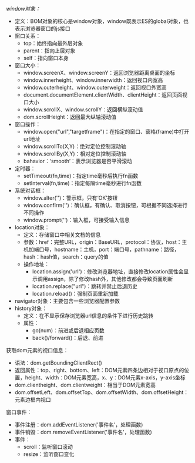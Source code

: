 *window对象：*
- 定义：BOM对象的核心是window对象，window既表示ES的global对象，也表示浏览器窗口的js接口
- 窗口关系：
	- top：始终指向最外层对象
	- parent：指向上层对象
	- self：指向窗口本身
- 窗口大小：
	- window.screenX、window.screenY：返回浏览器距离桌面的坐标
	- window.innerheight、window.innerwidth：返回视口内宽高
	- window.outerheight、window.outerweight：返回视口外宽高
	- document.documentElement.clientWidth、clientHeight：返回页面视口大小
	- window.scrollX、window.scrollY：返回横纵滚动值
	- dom.scrollHeight：返回最大纵轴滚动值
- 窗口操作：
	- window.open("url","targetframe")：在指定的窗口、窗格(frame)中打开url地址
	- window.scrollTo(X,Y)：绝对定位控制滚动轴
	- window.scrollBy(X,Y)：相对定位控制滚动轴
	- bahavior：‘smooth’：表示浏览器是否平滑滚动
- 定时器：
	- setTimeout(fn,time)：指定time毫秒后执行fn函数
	- setInterval(fn,time)：指定每隔time毫秒进行fn函数
- 系统对话框：
	- window.alter('')：警示框，只有‘OK’按钮
	- window.confirm('')：确认框，有确认、取消按钮，可根据不同选择进行不同操作
	- window.prompt('')：输入框，可接受输入信息
- location对象：
	- 定义：存储窗口中相关文档的信息
	- 参数：href：完整URL，origin：BaseURL，protocol：协议，host：主机加端口号，hostname：主机，port：端口号，pathname：路径，hash：hash值，search：query的值
	- 操作地址：
		- location.assign('url')：修改浏览器地址，直接修改location属性会显示调用assign，除了修改hash外，其他修改都会导致页面刷新
		- location.replace("url")：跳转并禁止后退历史
		- location.reload()：强制页面重新加载
- navigator对象：主要包含一些浏览器配置参数
- history对象：
	- 定义：在不显示保存浏览器url信息的条件下进行历史跳转
	- 属性：
		- go(num)：前进或后退相应页数
		- back()/forward()：后退、前进

获取dom元素的视口信息：
- 语法：dom.getBoundingClientRect()
- 返回属性：top、right、bottom、left：DOM元素四条边相对于视口原点的位置，height、width：DOM元素宽高，x、y：DOM元素x-axis，y-axis坐标
- dom.clientheight、dom.clientweight：相当于DOM元素宽高
- dom.offsetLeft、dom.offsetTop、dom.offsetWidth、dom.offsetHeight：元素边框内视口

窗口事件：
- 事件注册：dom.addEventListener('事件名'，处理函数)
- 事件销毁：dom.removeEventListener('事件名'，处理函数)
- 事件：
	- scroll：监听窗口滚动
	- resize：监听窗口变化
